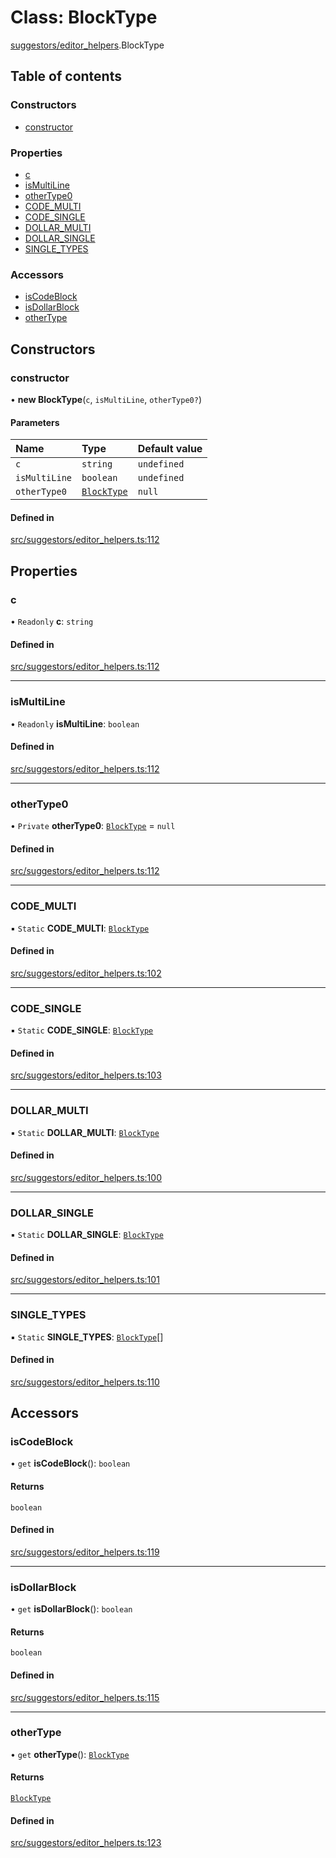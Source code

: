 # Class: BlockType

[suggestors/editor_helpers](../wiki/suggestors.editor_helpers).BlockType

## Table of contents

### Constructors

- [constructor](../wiki/suggestors.editor_helpers.BlockType#constructor)

### Properties

- [c](../wiki/suggestors.editor_helpers.BlockType#c)
- [isMultiLine](../wiki/suggestors.editor_helpers.BlockType#ismultiline)
- [otherType0](../wiki/suggestors.editor_helpers.BlockType#othertype0)
- [CODE\_MULTI](../wiki/suggestors.editor_helpers.BlockType#code_multi)
- [CODE\_SINGLE](../wiki/suggestors.editor_helpers.BlockType#code_single)
- [DOLLAR\_MULTI](../wiki/suggestors.editor_helpers.BlockType#dollar_multi)
- [DOLLAR\_SINGLE](../wiki/suggestors.editor_helpers.BlockType#dollar_single)
- [SINGLE\_TYPES](../wiki/suggestors.editor_helpers.BlockType#single_types)

### Accessors

- [isCodeBlock](../wiki/suggestors.editor_helpers.BlockType#iscodeblock)
- [isDollarBlock](../wiki/suggestors.editor_helpers.BlockType#isdollarblock)
- [otherType](../wiki/suggestors.editor_helpers.BlockType#othertype)

## Constructors

### constructor

• **new BlockType**(`c`, `isMultiLine`, `otherType0?`)

#### Parameters

| Name | Type | Default value |
| :------ | :------ | :------ |
| `c` | `string` | `undefined` |
| `isMultiLine` | `boolean` | `undefined` |
| `otherType0` | [`BlockType`](../wiki/suggestors.editor_helpers.BlockType) | `null` |

#### Defined in

[src/suggestors/editor_helpers.ts:112](https://github.com/MsgtGreer/ToDoMD/blob/2a10aef/src/suggestors/editor_helpers.ts#L112)

## Properties

### c

• `Readonly` **c**: `string`

#### Defined in

[src/suggestors/editor_helpers.ts:112](https://github.com/MsgtGreer/ToDoMD/blob/2a10aef/src/suggestors/editor_helpers.ts#L112)

___

### isMultiLine

• `Readonly` **isMultiLine**: `boolean`

#### Defined in

[src/suggestors/editor_helpers.ts:112](https://github.com/MsgtGreer/ToDoMD/blob/2a10aef/src/suggestors/editor_helpers.ts#L112)

___

### otherType0

• `Private` **otherType0**: [`BlockType`](../wiki/suggestors.editor_helpers.BlockType) = `null`

#### Defined in

[src/suggestors/editor_helpers.ts:112](https://github.com/MsgtGreer/ToDoMD/blob/2a10aef/src/suggestors/editor_helpers.ts#L112)

___

### CODE\_MULTI

▪ `Static` **CODE\_MULTI**: [`BlockType`](../wiki/suggestors.editor_helpers.BlockType)

#### Defined in

[src/suggestors/editor_helpers.ts:102](https://github.com/MsgtGreer/ToDoMD/blob/2a10aef/src/suggestors/editor_helpers.ts#L102)

___

### CODE\_SINGLE

▪ `Static` **CODE\_SINGLE**: [`BlockType`](../wiki/suggestors.editor_helpers.BlockType)

#### Defined in

[src/suggestors/editor_helpers.ts:103](https://github.com/MsgtGreer/ToDoMD/blob/2a10aef/src/suggestors/editor_helpers.ts#L103)

___

### DOLLAR\_MULTI

▪ `Static` **DOLLAR\_MULTI**: [`BlockType`](../wiki/suggestors.editor_helpers.BlockType)

#### Defined in

[src/suggestors/editor_helpers.ts:100](https://github.com/MsgtGreer/ToDoMD/blob/2a10aef/src/suggestors/editor_helpers.ts#L100)

___

### DOLLAR\_SINGLE

▪ `Static` **DOLLAR\_SINGLE**: [`BlockType`](../wiki/suggestors.editor_helpers.BlockType)

#### Defined in

[src/suggestors/editor_helpers.ts:101](https://github.com/MsgtGreer/ToDoMD/blob/2a10aef/src/suggestors/editor_helpers.ts#L101)

___

### SINGLE\_TYPES

▪ `Static` **SINGLE\_TYPES**: [`BlockType`](../wiki/suggestors.editor_helpers.BlockType)[]

#### Defined in

[src/suggestors/editor_helpers.ts:110](https://github.com/MsgtGreer/ToDoMD/blob/2a10aef/src/suggestors/editor_helpers.ts#L110)

## Accessors

### isCodeBlock

• `get` **isCodeBlock**(): `boolean`

#### Returns

`boolean`

#### Defined in

[src/suggestors/editor_helpers.ts:119](https://github.com/MsgtGreer/ToDoMD/blob/2a10aef/src/suggestors/editor_helpers.ts#L119)

___

### isDollarBlock

• `get` **isDollarBlock**(): `boolean`

#### Returns

`boolean`

#### Defined in

[src/suggestors/editor_helpers.ts:115](https://github.com/MsgtGreer/ToDoMD/blob/2a10aef/src/suggestors/editor_helpers.ts#L115)

___

### otherType

• `get` **otherType**(): [`BlockType`](../wiki/suggestors.editor_helpers.BlockType)

#### Returns

[`BlockType`](../wiki/suggestors.editor_helpers.BlockType)

#### Defined in

[src/suggestors/editor_helpers.ts:123](https://github.com/MsgtGreer/ToDoMD/blob/2a10aef/src/suggestors/editor_helpers.ts#L123)
